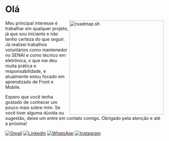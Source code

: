 # Olá
<a href="https://roadmap.sh"><img src="https://api.roadmap.sh/v1-badge/tall/65e3be328947e435e769a333?variant=dark" alt="roadmap.sh" min-width="200px" max-width="400px" width="300px" align="right"/></a>

<p align="left"> 
Meu principal interesse é trabalhar em qualquer projeto, já que sou iniciante e não tenho certeza do que seguir. Já realizei trabalhos voluntários como mantenedor no SENAI e como técnico em eletrônica, o que me deu muita prática e responsabilidade, e atualmente estou focado em aprendizado de Front e Mobile.

Espero que você tenha gostado de conhecer um pouco mais sobre mim. Se você tiver alguma dúvida ou sugestão, deixe um entre em contato comigo. Obrigado pela atenção e até a próxima!
</p>
<p align="left">
  <a href="pedromotad9@gmail.com" title="Gmail">
  <img src="https://img.shields.io/badge/-Gmail-FF0000?style=flat-square&labelColor=FF0000&logo=gmail&logoColor=white&link=LINK-DO-SEU-GMAIL" alt="Gmail"/></a>
  <a href="https://www.linkedin.com/in/pedro-mota-dias/" title="LinkedIn">
  <img src="https://img.shields.io/badge/-Linkedin-0e76a8?style=flat-square&logo=Linkedin&logoColor=white&link=LINK-DO-SEU-LINKEDIN" alt="LinkedIn"/></a>
    <a href="https://api.whatsapp.com/send?phone=5511958267326&text=Bom,%20minha%20caixa%20de%20entrada.%20J%C3%A1%20sabe%20o%20que%20fazer..." title="WhatsApp">
  <img src="https://img.shields.io/badge/-WhatsApp-25d366?style=flat-square&labelColor=25d366&logo=whatsapp&logoColor=white&link=API-DO-SEU-WHATSAPP" alt="WhatsApp"/></a>
  <a href="https://www.instagram.com/pmota_dev/" title="Instagram">
  <img src="https://img.shields.io/badge/-Instagram-DF0174?style=flat-square&labelColor=DF0174&logo=instagram&logoColor=white&link=LINK-DO-SEU-INSTAGRAM" alt="Instagram"/></a>
</p>
